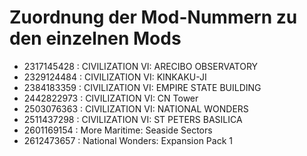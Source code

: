 # Zuordnung der Mod-Nummern zu den einzelnen Mods

- 2317145428 : CIVILIZATION VI: ARECIBO OBSERVATORY
- 2329124484 : CIVILIZATION VI: KINKAKU-JI
- 2384183359 : CIVILIZATION VI: EMPIRE STATE BUILDING
- 2442822973 : CIVILIZATION VI: CN Tower
- 2503076363 : CIVILIZATION VI: NATIONAL WONDERS
- 2511437298 : CIVILIZATION VI: ST PETERS BASILICA
- 2601169154 : More Maritime: Seaside Sectors
- 2612473657 : National Wonders: Expansion Pack 1

